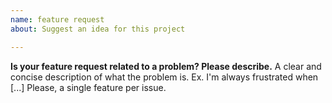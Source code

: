 ```yaml
---
name: feature request
about: Suggest an idea for this project

---
```


**Is your feature request related to a problem? Please describe.**
A clear and concise description of what the problem is. Ex. I'm always frustrated when [...]
Please, a single feature per issue.
